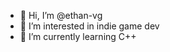 - 👋 Hi, I’m @ethan-vg
- 👀 I’m interested in indie game dev
- 🌱 I’m currently learning C++

<!---
ethan-vg/ethan-vg is a ✨ special ✨ repository because its `README.md` (this file) appears on your GitHub profile.
You can click the Preview link to take a look at your changes.
--->
